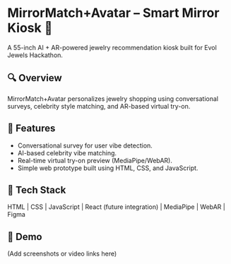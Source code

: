 # MirrorMatch+Avatar – Smart Mirror Kiosk 💎
A 55-inch AI + AR-powered jewelry recommendation kiosk built for Evol Jewels Hackathon.

## 🔍 Overview
MirrorMatch+Avatar personalizes jewelry shopping using conversational surveys, celebrity style matching, and AR-based virtual try-on.

## 🚀 Features
- Conversational survey for user vibe detection.
- AI-based celebrity vibe matching.
- Real-time virtual try-on preview (MediaPipe/WebAR).
- Simple web prototype built using HTML, CSS, and JavaScript.

## 🧠 Tech Stack
HTML | CSS | JavaScript | React (future integration) | MediaPipe | WebAR | Figma

## 📸 Demo
(Add screenshots or video links here)
